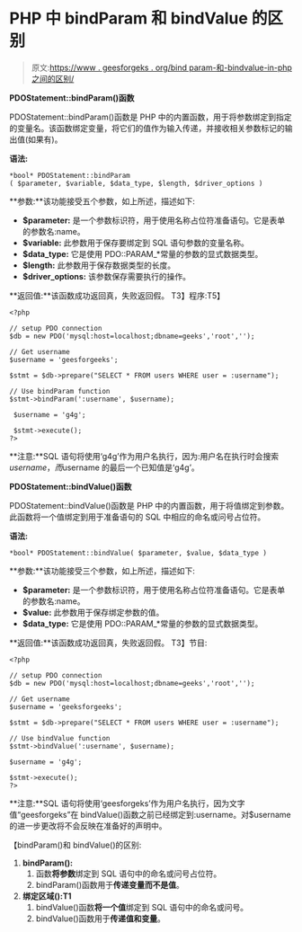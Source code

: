 # PHP 中 bindParam 和 bindValue 的区别

> 原文:[https://www . geesforgeks . org/bind param-和-bindvalue-in-php 之间的区别/](https://www.geeksforgeeks.org/difference-between-bindparam-and-bindvalue-in-php/)

**PDOStatement::bindParam()函数**

PDOStatement::bindParam()函数是 PHP 中的内置函数，用于将参数绑定到指定的变量名。该函数绑定变量，将它们的值作为输入传递，并接收相关参数标记的输出值(如果有)。

**语法:**

```
*bool* PDOStatement::bindParam
( $parameter, $variable, $data_type, $length, $driver_options )
```

**参数:**该功能接受五个参数，如上所述，描述如下:

*   **$parameter:** 是一个参数标识符，用于使用名称占位符准备语句。它是表单的参数名:name。
*   **$variable:** 此参数用于保存要绑定到 SQL 语句参数的变量名称。
*   **$data_type:** 它是使用 PDO::PARAM_*常量的参数的显式数据类型。
*   **$length:** 此参数用于保存数据类型的长度。
*   **$driver_options:** 该参数保存需要执行的操作。

**返回值:**该函数成功返回真，失败返回假。
T3】程序:T5】

```
<?php  

// setup PDO connection
$db = new PDO('mysql:host=localhost;dbname=geeks','root',''); 

// Get username
$username = 'geesforgeeks';

$stmt = $db->prepare("SELECT * FROM users WHERE user = :username");

// Use bindParam function
$stmt->bindParam(':username', $username);

 $username = 'g4g';

 $stmt->execute();
?>
```

**注意:**SQL 语句将使用‘g4g’作为用户名执行，因为:用户名在执行时会搜索$username，而$username 的最后一个已知值是‘g4g’。

**PDOStatement::bindValue()函数**

PDOStatement::bindValue()函数是 PHP 中的内置函数，用于将值绑定到参数。此函数将一个值绑定到用于准备语句的 SQL 中相应的命名或问号占位符。

**语法:**

```
*bool* PDOStatement::bindValue( $parameter, $value, $data_type )
```

**参数:**该功能接受三个参数，如上所述，描述如下:

*   **$parameter:** 是一个参数标识符，用于使用名称占位符准备语句。它是表单的参数名:name。
*   **$value:** 此参数用于保存绑定参数的值。
*   **$data_type:** 它是使用 PDO::PARAM_*常量的参数的显式数据类型。

**返回值:**该函数成功返回真，失败返回假。
T3】节目:

```
<?php  

// setup PDO connection
$db = new PDO('mysql:host=localhost;dbname=geeks','root',''); 

// Get username
$username = 'geeksforgeeks';

$stmt = $db->prepare("SELECT * FROM users WHERE user = :username");

// Use bindValue function
$stmt->bindValue(':username', $username);

$username = 'g4g';

$stmt->execute();
?>
```

**注意:**SQL 语句将使用‘geesforgeks’作为用户名执行，因为文字值“geesforgeks”在 bindValue()函数之前已经绑定到:username。对$username 的进一步更改将不会反映在准备好的声明中。

【bindParam()和 bindValue()的区别:

1.  **bindParam():**
    1.  函数**将参数**绑定到 SQL 语句中的命名或问号占位符。
    2.  bindParam()函数用于**传递变量而不是值**。
2.  **绑定区域():T1**
    1.  bindValue()函数**将一个值**绑定到 SQL 语句中的命名或问号。
    2.  bindValue()函数用于**传递值和变量**。